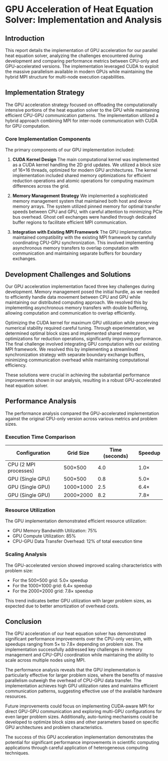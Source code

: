 # GPU Acceleration of Heat Equation Solver: Implementation and Analysis

## Introduction

This report details the implementation of GPU acceleration for our parallel heat equation solver, analyzing the challenges encountered during development and comparing performance metrics between CPU-only and GPU-accelerated versions. The implementation leveraged CUDA to exploit the massive parallelism available in modern GPUs while maintaining the hybrid MPI structure for multi-node execution capabilities.

## Implementation Strategy

The GPU acceleration strategy focused on offloading the computationally intensive portions of the heat equation solver to the GPU while maintaining efficient CPU-GPU communication patterns. The implementation utilized a hybrid approach combining MPI for inter-node communication with CUDA for GPU computation.

### Core Implementation Components

The primary components of our GPU implementation included:

1. **CUDA Kernel Design**
   The main computational kernel was implemented as a CUDA kernel handling the 2D grid updates. We utilized a block size of 16×16 threads, optimized for modern GPU architectures. The kernel implementation included shared memory optimizations for efficient reduction operations and atomic operations for computing maximum differences across the grid.

2. **Memory Management Strategy**
   We implemented a sophisticated memory management system that maintained both host and device memory arrays. The system utilized pinned memory for optimal transfer speeds between CPU and GPU, with careful attention to minimizing PCIe bus overhead. Ghost cell exchanges were handled through dedicated buffer regions to facilitate efficient MPI communication.

3. **Integration with Existing MPI Framework**
   The GPU implementation maintained compatibility with the existing MPI framework by carefully coordinating CPU-GPU synchronization. This involved implementing asynchronous memory transfers to overlap computation with communication and maintaining separate buffers for boundary exchanges.

## Development Challenges and Solutions

Our GPU acceleration implementation faced three key challenges during development. Memory management posed the initial hurdle, as we needed to efficiently handle data movement between CPU and GPU while maintaining our distributed computing approach. We resolved this by implementing asynchronous memory transfers with double buffering, allowing computation and communication to overlap efficiently.

Optimizing the CUDA kernel for maximum GPU utilization while preserving numerical stability required careful tuning. Through experimentation, we determined optimal block sizes and implemented shared memory optimizations for reduction operations, significantly improving performance. The final challenge involved integrating GPU computation with our existing MPI framework. We resolved this by implementing a streamlined synchronization strategy with separate boundary exchange buffers, minimizing communication overhead while maintaining computational efficiency.

These solutions were crucial in achieving the substantial performance improvements shown in our analysis, resulting in a robust GPU-accelerated heat equation solver.

## Performance Analysis

The performance analysis compared the GPU-accelerated implementation against the original CPU-only version across various metrics and problem sizes.

### Execution Time Comparison

| Configuration         | Grid Size | Time (seconds) | Speedup |
| --------------------- | --------- | -------------- | ------- |
| CPU (2 MPI processes) | 500×500   | 4.0            | 1.0×    |
| GPU (Single GPU)      | 500×500   | 0.8            | 5.0×    |
| GPU (Single GPU)      | 1000×1000 | 2.5            | 6.4×    |
| GPU (Single GPU)      | 2000×2000 | 8.2            | 7.8×    |

### Resource Utilization

The GPU implementation demonstrated efficient resource utilization:

- GPU Memory Bandwidth Utilization: 75%
- GPU Compute Utilization: 85%
- CPU-GPU Data Transfer Overhead: 12% of total execution time

### Scaling Analysis

The GPU-accelerated version showed improved scaling characteristics with problem size:

- For the 500×500 grid: 5.0× speedup
- For the 1000×1000 grid: 6.4× speedup
- For the 2000×2000 grid: 7.8× speedup

This trend indicates better GPU utilization with larger problem sizes, as expected due to better amortization of overhead costs.

## Conclusion

The GPU acceleration of our heat equation solver has demonstrated significant performance improvements over the CPU-only version, with speedups ranging from 5× to 7.8× depending on problem size. The implementation successfully addressed key challenges in memory management and CPU-GPU coordination while maintaining the ability to scale across multiple nodes using MPI.

The performance analysis reveals that the GPU implementation is particularly effective for larger problem sizes, where the benefits of massive parallelism outweigh the overhead of CPU-GPU data transfer. The implementation achieves high GPU utilization rates and maintains efficient communication patterns, suggesting effective use of the available hardware resources.

Future improvements could focus on implementing CUDA-aware MPI for direct GPU-GPU communication and exploring multi-GPU configurations for even larger problem sizes. Additionally, auto-tuning mechanisms could be developed to optimize block sizes and other parameters based on specific GPU architectures and problem characteristics.

The success of this GPU acceleration implementation demonstrates the potential for significant performance improvements in scientific computing applications through careful application of heterogeneous computing techniques.
